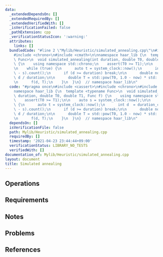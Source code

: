```yaml
---
data:
  _extendedDependsOn: []
  _extendedRequiredBy: []
  _extendedVerifiedWith: []
  _isVerificationFailed: false
  _pathExtension: cpp
  _verificationStatusIcon: ':warning:'
  attributes:
    links: []
  bundledCode: "#line 2 \"Mylib/Heuristic/simulated_annealing.cpp\"\n#include <cassert>\n\
    #include <chrono>\n#include <cmath>\n\nnamespace haar_lib {\n  template <typename\
    \ Func>\n  void simulated_annealing(int duration, double T0, double T1, Func f)\
    \ {\n    using namespace std::chrono;\n    assert(T0 >= T1);\n\n    auto s = system_clock::now();\n\
    \n    while (true) {\n      auto t = system_clock::now();\n      int d  = duration_cast<milliseconds>(t\
    \ - s).count();\n      if (d >= duration) break;\n\n      double now = (double)\
    \ d / duration;\n\n      double T = std::pow(T0, 1.0 - now) * std::pow(T1, now);\n\
    \n      f(d, T);\n    }\n  }\n}  // namespace haar_lib\n"
  code: "#pragma once\n#include <cassert>\n#include <chrono>\n#include <cmath>\n\n\
    namespace haar_lib {\n  template <typename Func>\n  void simulated_annealing(int\
    \ duration, double T0, double T1, Func f) {\n    using namespace std::chrono;\n\
    \    assert(T0 >= T1);\n\n    auto s = system_clock::now();\n\n    while (true)\
    \ {\n      auto t = system_clock::now();\n      int d  = duration_cast<milliseconds>(t\
    \ - s).count();\n      if (d >= duration) break;\n\n      double now = (double)\
    \ d / duration;\n\n      double T = std::pow(T0, 1.0 - now) * std::pow(T1, now);\n\
    \n      f(d, T);\n    }\n  }\n}  // namespace haar_lib\n"
  dependsOn: []
  isVerificationFile: false
  path: Mylib/Heuristic/simulated_annealing.cpp
  requiredBy: []
  timestamp: '2021-04-23 23:44:44+09:00'
  verificationStatus: LIBRARY_NO_TESTS
  verifiedWith: []
documentation_of: Mylib/Heuristic/simulated_annealing.cpp
layout: document
title: Simulated annealing
---
```


## Operations

## Requirements

## Notes

## Problems

## References
